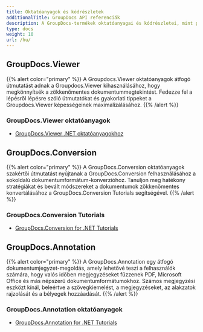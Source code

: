 ```yaml
---
title: Oktatóanyagok és kódrészletek
additionalTitle: GroupDocs API referenciák
description: A GroupDocs-termékek oktatóanyagai és kódrészletei, mint például a GroupDocs.Viewer, GroupDocs.Annotation, GroupDocs.Conversion és más termékek.
type: docs
weight: 10
url: /hu/
---
```


## GroupDocs.Viewer
{{% alert color="primary" %}}
A Groupdocs.Viewer oktatóanyagok átfogó útmutatást adnak a Groupdocs.Viewer kihasználásához, hogy megkönnyítsék a zökkenőmentes dokumentummegtekintést. Fedezze fel a lépésről lépésre szóló útmutatókat és gyakorlati tippeket a Groupdocs.Viewer képességeinek maximalizálásához.
{{% /alert %}}

### GroupDocs.Viewer oktatóanyagok
- [GroupDocs.Viewer .NET oktatóanyagokhoz](../viewer/hu/net/)


## GroupDocs.Conversion
{{% alert color="primary" %}}
A GroupDocs.Conversion oktatóanyagok szakértői útmutatást nyújtanak a GroupDocs.Conversion felhasználásához a sokoldalú dokumentumformátum-konverzióhoz. Tanuljon meg hatékony stratégiákat és bevált módszereket a dokumentumok zökkenőmentes konvertálásához a GroupDocs.Conversion Tutorials segítségével.
{{% /alert %}}

### GroupDocs.Conversion Tutorials
- [GroupDocs.Conversion for .NET Tutorials](../conversion/hu/net/)


## GroupDocs.Annotation
{{% alert color="primary" %}}
A GroupDocs.Annotation egy átfogó dokumentumjegyzet-megoldás, amely lehetővé teszi a felhasználók számára, hogy valós időben megjegyzéseket fűzzenek PDF, Microsoft Office és más népszerű dokumentumformátumokhoz. Számos megjegyzési eszközt kínál, beleértve a szövegkiemelést, a megjegyzéseket, az alakzatok rajzolását és a bélyegek hozzáadását.
{{% /alert %}}

### GroupDocs.Annotation oktatóanyagok
- [GroupDocs.Annotation for .NET Tutorials](../annotation/net/)